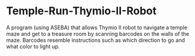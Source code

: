 # Temple-Run-Thymio-II-Robot
A program (using ASEBA) that allows Thymio II robot to navigate a temple maze and get to a treasure room by scanning barcodes on the walls of the maze. Barcodes resemble instructions such as which direction to go and what color to light up.
